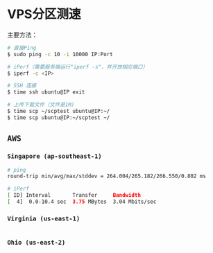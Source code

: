 # VPS分区测速

主要方法：
```sh
# 直接Ping
$ sudo ping -c 10 -i 10000 IP:Port 

# iPerf（需要服务端运行"iperf -s"，并开放相应端口）
$ iperf -c <IP>

# SSH 连接
$ time ssh ubuntu@IP exit

# 上传下载文件（文件是1M)
$ time scp ~/scptest ubuntu@IP:~/
$ time scp ubuntu@IP:~/scptest ~/
```

## `AWS`

### `Singapore (ap-southeast-1)`

```sh
# ping
round-trip min/avg/max/stddev = 264.004/265.182/266.550/0.802 ms

# iPerf
[ ID] Interval       Transfer     Bandwidth
[  4]  0.0-10.4 sec  3.75 MBytes  3.04 Mbits/sec
```

### `Virginia (us-east-1)`
```

```

### `Ohio (us-east-2)`
```

```